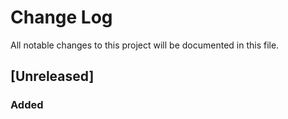 # Change Log
All notable changes to this project will be documented in this file.

## [Unreleased]
### Added
